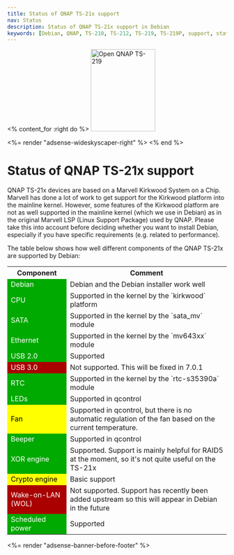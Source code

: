 ```yaml
---
title: Status of QNAP TS-21x support
nav: Status
description: Status of QNAP TS-21x support in Debian
keywords: [Debian, QNAP, TS-210, TS-212, TS-219, TS-219P, support, status]
---
```


<% content_for :right do %>
<img src = "../images/r_ts219p.jpg" class="border" alt="Open QNAP TS-219" width="148" height="188" />

<%= render "adsense-wideskyscaper-right" %>
<% end %>

<h1>Status of QNAP TS-21x support</h1>

QNAP TS-21x devices are based on a Marvell Kirkwood System on a Chip.
Marvell has done a lot of work to get support for the Kirkwood platform
into the mainline kernel.  However, some features of the Kirkwood platform
are not as well supported in the mainline kernel (which we use in Debian)
as in the original Marvell LSP (Linux Support Package) used by QNAP.
Please take this into account before deciding whether you want to install
Debian, especially if you have specific requirements (e.g. related to
performance).

The table below shows how well different components of the QNAP TS-21x are
supported by Debian:

<table>

<tr>
<th>Component</th>
<th>Comment</th>
</tr>

<tr>
<td style="color: white; background-color: #00AA00">Debian</td>
<td>Debian and the Debian installer work well</td>
</tr>

<tr>
<td style="color: white; background-color: #00AA00">CPU</td>
<td>Supported in the kernel by the `kirkwood` platform</td>
</tr>

<tr>
<td style="color: white; background-color: #00AA00">SATA</td>
<td>Supported in the kernel by the `sata_mv` module</td>
</tr>

<tr>
<td style="color: white; background-color: #00AA00">Ethernet</td>
<td>Supported in the kernel by the `mv643xx` module</td>
</tr>

<tr>
<td style="color: white; background-color: #00AA00">USB 2.0</td>
<td>Supported</td>
</tr>

<tr>
<td style="color: white; background-color: #AA0000">USB 3.0</td>
<td>Not supported. This will be fixed in 7.0.1</td>
</tr>

<tr>
<td style="color: white; background-color: #00AA00">RTC</td>
<td>Supported in the kernel by the `rtc-s35390a` module</td>
</tr>

<tr>
<td style="color: white; background-color: #00AA00">LEDs</td>
<td>Supported in qcontrol</td>
</tr>

<tr>
<td style="color: black; background-color: #FFFF00">Fan</td>
<td>Supported in qcontrol, but there is no automatic regulation of
the fan based on the current temperature.</td>
</tr>

<tr>
<td style="color: white; background-color: #00AA00">Beeper</td>
<td>Supported in qcontrol</td>
</tr>

<tr>
<td style="color: white; background-color: #00AA00">XOR engine</td>
<td>Supported. Support is mainly helpful for RAID5 at the
moment, so it's not quite useful on the TS-21x</td>
</tr>

<tr>
<td style="color: black; background-color: #FFFF00">Crypto engine</td>
<td>Basic support</td>
</tr>

<tr>
<td style="color: white; background-color: #AA0000">Wake-on-LAN (WOL)</td>
<td>Not supported.  Support has recently been added upstream so this will
appear in Debian in the future</td>
</tr>

<tr>
<td style="color: white; background-color: #00AA00">Scheduled power</td>
<td>Supported</td>
</tr>

</table>

<div class="bbf">
<%= render "adsense-banner-before-footer" %>
</div>

